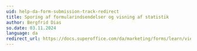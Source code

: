 ```yaml
---
uid: help-da-form-submission-track-redirect
title: Sporing af formularindsendelser og visning af statistik
author: Bergfrid Dias
so.date: 03.11.2024
language: da
redirect_url: https://docs.superoffice.com/da/marketing/forms/learn/view-statistics.html
---
```

